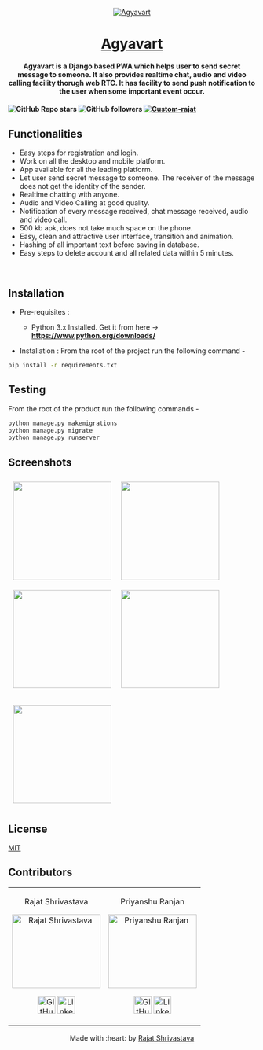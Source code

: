 <p align="center">
<a href="https://rajathandsom.pythonanywhere.com/">
	<img src="https://i.ibb.co/nsmqJDZ/Agyavart.png" alt="Agyavart" border="0">
</a>
<h1 align="center"><a href="https://rajathandsom.pythonanywhere.com/"> Agyavart </a></h2>
	<h4 align="center"> Agyavart is a Django based PWA which helps user to send secret message to someone. It also provides realtime chat, audio and video calling facility thorugh web RTC. It has facility to send push notification to the user when some important event occur. <h4>
</p>


![GitHub Repo stars](https://img.shields.io/github/stars/rajat-0206/Agyavart?style=for-the-badge)
![GitHub followers](https://img.shields.io/github/followers/rajat-0206?label=Follow&style=for-the-badge)
<a href="https://rajathandsom.pythonanywhere.com/static/images/Agyavart.apk">![Custom-rajat](https://img.shields.io/badge/Download-APK-blue?style=for-the-badge)</a>

## Functionalities
 - Easy steps for registration and login.
 - Work on all the desktop and mobile platform.
 - App available for all the leading platform.
 - Let user send secret message to someone. The receiver of the message does not get the identity of the sender.
 - Realtime chatting with anyone.
 - Audio and Video Calling at good quality.
 - Notification of every message received, chat message received, audio and video call.
 - 500 kb apk, does not take much space on the phone.
 - Easy, clean and attractive user interface, transition and animation.
 - Hashing of all important text before saving in database.
 - Easy steps to delete account and all related data within 5 minutes.

<br>


## Installation

* Pre-requisites :
	-  Python 3.x Installed. Get it from here -> **https://www.python.org/downloads/**

* Installation :
From the root of the project run the following command - 
```bash
pip install -r requirements.txt
```

## Testing
From the root of the product run the following commands -

```bash
python manage.py makemigrations
python manage.py migrate
python manage.py runserver
```

## Screenshots

[<img src="https://i.ibb.co/CWSp04D/Screenshot-2020-11-26-15-37-19-554-com-android-chrome.jpg" align="left"
width="200"
    hspace="10" vspace="10">](https://i.ibb.co/CWSp04D/Screenshot-2020-11-26-15-37-19-554-com-android-chrome.jpg)
    

[<img src="https://i.ibb.co/rmbGDvr/Screenshot-2020-11-26-15-41-06-102-com-android-chrome.jpg" align="left"
width="200"
    hspace="10" vspace="10">](https://i.ibb.co/rmbGDvr/Screenshot-2020-11-26-15-41-06-102-com-android-chrome.jpg)
    
[<img src="https://i.ibb.co/d7nc868/Whats-App-Image-2020-11-28-at-7-38-05-PM-2.jpg" align="left"
width="200"
    hspace="10" vspace="10">](https://i.ibb.co/d7nc868/Whats-App-Image-2020-11-28-at-7-38-05-PM-2.jpg)
    

[<img src="https://i.ibb.co/qR5nhhc/Screenshot-2020-11-26-15-40-19-005-com-android-chrome.jpg" align="center" width="200"
    hspace="10" vspace="10">](https://i.ibb.co/qR5nhhc/Screenshot-2020-11-26-15-40-19-005-com-android-chrome.jpg)

[<img src="https://i.ibb.co/jLFjNkF/Screenshot-2020-11-26-15-38-15-874-com-android-chrome.jpg" align="center"
width="200"
    hspace="10" vspace="10">](https://i.ibb.co/jLFjNkF/Screenshot-2020-11-26-15-38-15-874-com-android-chrome.jpg)

## License
<a href="https://choosealicense.com/licenses/mit/">MIT</a>

## Contributors

<table>
<tr align="center">


<td>

Rajat Shrivastava

<p align="center">
<img src = "https://avatars3.githubusercontent.com/u/51124175?s=460&u=886dacbae38ee794e54deab165ab9bcfeecbeb13&v=4" width="180" height="150" alt="Rajat Shrivastava">
</p>
<p align="center">
<a href = "https://github.com/rajat-0206"><img src = "http://www.iconninja.com/files/241/825/211/round-collaboration-social-github-code-circle-network-icon.svg" width="36" height = "36" alt="GitHub"/></a>
<a href = "https://www.linkedin.com/in/rajat0206">
<img src = "http://www.iconninja.com/files/863/607/751/network-linkedin-social-connection-circular-circle-media-icon.svg" width="36" height="36" alt="LinkedIn"/>
</a>
</p>
</td>

<td>

Priyanshu Ranjan

<p align="center">
<img src = "https://media-exp1.licdn.com/dms/image/C5103AQHJwPXzVLi6zA/profile-displayphoto-shrink_800_800/0?e=1611792000&v=beta&t=52r32EbqK3hmJFE-5KBCD_evRy1hun6GTk-rGTIYJEQ" width="180" height="150" alt="Priyanshu Ranjan">
</p>
<p align="center">
<a href = "https://github.com/ranjanistic"><img src = "http://www.iconninja.com/files/241/825/211/round-collaboration-social-github-code-circle-network-icon.svg" width="36" height = "36" alt="GitHub"/></a>
<a href = "https://www.linkedin.com/in/ranjanistic">
<img src = "http://www.iconninja.com/files/863/607/751/network-linkedin-social-connection-circular-circle-media-icon.svg" width="36" height="36" alt="LinkedIn"/>
</a>
</p>
</td>

</tr>
</table>

<p align="center">
	Made with :heart: by <a href="https://itsrajat.xyz">Rajat Shrivastava</a>
</p>

